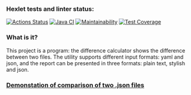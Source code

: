 ### Hexlet tests and linter status:
[![Actions Status](https://github.com/darya-strekalovskaya/java-project-71/workflows/hexlet-check/badge.svg)](https://github.com/darya-strekalovskaya/java-project-71/actions)
[![Java CI](https://github.com/darya-strek/java-project-71/actions/workflows/main.yml/badge.svg)](https://github.com/darya-strek/java-project-71/actions/workflows/main.yml)
[![Maintainability](https://api.codeclimate.com/v1/badges/3c65db1fa752598658eb/maintainability)](https://codeclimate.com/github/darya-strek/java-project-71/maintainability)
[![Test Coverage](https://api.codeclimate.com/v1/badges/3c65db1fa752598658eb/test_coverage)](https://codeclimate.com/github/darya-strek/java-project-71/test_coverage)

### What is it?
This project is a program: the difference calculator shows the difference between two files. 
The utility supports different input formats: yaml and json, and the report can be presented in three formats: plain text, stylish and json.

### [Demonstation of comparison of two .json files](https://asciinema.org/a/H8gUNyE5sTsOYDYist9NLgiYb)

